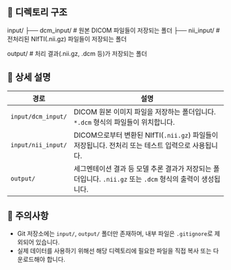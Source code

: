 
## 📁 디렉토리 구조

input/
├── dcm_input/      # 원본 DICOM 파일들이 저장되는 폴더
├── nii_input/      # 전처리된 NIfTI(.nii.gz) 파일들이 저장되는 폴더

output/             # 처리 결과(.nii.gz, .dcm 등)가 저장되는 폴더

## 📂 상세 설명

| 경로               | 설명 |
|--------------------|------|
| `input/dcm_input/` | DICOM 원본 이미지 파일을 저장하는 폴더입니다. `*.dcm` 형식의 파일들이 위치합니다. |
| `input/nii_input/` | DICOM으로부터 변환된 NIfTI(`.nii.gz`) 파일들이 저장됩니다. 전처리 또는 테스트 입력으로 사용됩니다. |
| `output/`          | 세그멘테이션 결과 등 모델 추론 결과가 저장되는 폴더입니다. `.nii.gz` 또는 `.dcm` 형식의 출력이 생성됩니다. |

## 📌 주의사항

- Git 저장소에는 `input/`, `output/` 폴더만 존재하며, 내부 파일은 `.gitignore`로 제외되어 있습니다.
- 실제 데이터를 사용하기 위해선 해당 디렉토리에 필요한 파일을 직접 복사 또는 다운로드해야 합니다.
